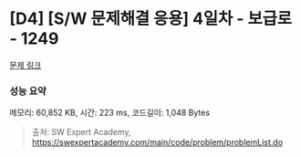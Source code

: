 # [D4] [S/W 문제해결 응용] 4일차 - 보급로 - 1249 

[문제 링크](https://swexpertacademy.com/main/code/problem/problemDetail.do?contestProbId=AV15QRX6APsCFAYD) 

### 성능 요약

메모리: 60,852 KB, 시간: 223 ms, 코드길이: 1,048 Bytes



> 출처: SW Expert Academy, https://swexpertacademy.com/main/code/problem/problemList.do